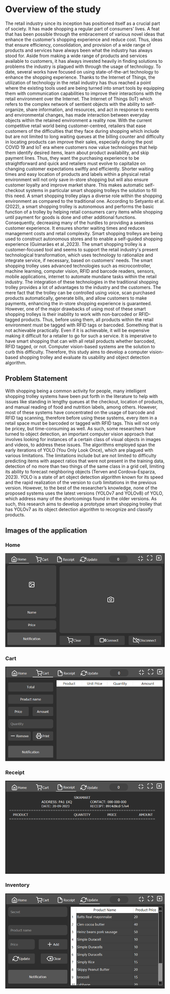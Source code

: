 # Overview of the study
The retail industry since its inception has positioned itself as a crucial part of society. It has made shopping a regular part of consumers’ lives. A feat that has been possible through the embracement of various novel ideas that enhance the customer’s shopping experience and reduce cost. Thus, ideas that ensure efficiency, consolidation, and provision of a wide range of products and services have always been what the industry has always stood for. Aside from making a wide range of products and services available to customers, it has always invested heavily in finding solutions to problems the industry is plagued with through the usage of technology. To date, several works have focused on using state-of-the-art technology to enhance the shopping experience. Thanks to the Internet of Things, the utilization of technology in the retail industry has thus reached a point where the existing tools used are being turned into smart tools by equipping them with communication capabilities to improve their interactions with the retail environment over the Internet. The Internet of Things (IoT) which refers to the complex network of sentient objects with the ability to self-organize, share information, and resources, and act in response to events and environmental changes, has made interaction between everyday objects within the retained environment a reality now. 
With the current competitive retail world being customer-centred, retailers that ease customers of the difficulties that they face during shopping which include but are not limited to long waiting queues at the billing counter and difficulty in locating products can improve their sales, especially during the post COVID 19 and IoT era where customers now value technologies that help them identify desired items, learn about product availability, and skip payment lines.  Thus, they want the purchasing experience to be straightforward and quick and retailers must evolve to capitalize on changing customer expectations swiftly and efficiently.  Shorter waiting times and easy location of products and labels within a physical retail environment will not only save in-store shopping but will also ensure customer loyalty and improve market share. This makes automatic self-checkout systems in particular smart shopping trolleys the solution to fill this need. 
A smart shopping trolley plays a diverse role within the shopping environment as compared to the traditional one. According to Setyanto et al. (2022), a smart shopping trolley is autonomous and performs the basic function of a trolley by helping retail consumers carry items while shopping until payment for goods is done and other additional functions. Consequently, decreasing many of the hurdles to providing a seamless customer experience. It ensures shorter waiting times and reduces management costs and retail complexity. Smart shopping trolleys are being used to construct autonomous stores and to enable a self-guided shopping experience (Guimarães et al.,2023). The smart shopping trolley is a customer-focused tool and seems to support the retail industry's present technological transformation, which uses technology to rationalize and integrate service, if necessary, based on customers’ needs.
The smart shopping trolley uses advanced technologies such as microcontroller, machine learning, computer vision, RFID and barcode readers, sensors, mobile applications, internet to automate mundane tasks within the retail industry. The integration of these technologies in the traditional shopping trolley provides a lot of advantages to the industry and the customers. The mere fact that the trolley can be controlled using voice, scan purchased products automatically, generate bills, and allow customers to make payments, enhancing the in-store shopping experience is guaranteed. However, one of the major drawbacks of using most of these smart shopping trolleys is their inability to work with non-barcoded or RFID-tagged products. Thus, before using them, all products within the retail environment must be tagged with RFID tags or barcoded. Something that is not achievable practically. Even if it is achievable, it will be expensive making it difficult for a retailer to go for such a service. It is imperative to have smart shopping that can with all retail products whether barcoded, RFID tagged, or not. Computer vision-based systems are the solution to curb this difficulty. Therefore, this study aims to develop a computer vision-based shopping trolley and evaluate its usability and object detection algorithm.

## Problem Statement
With shopping being a common activity for people, many intelligent shopping trolley systems have been put forth in the literature to help with issues like standing in lengthy queues at the checkout, location of products, and manual reading of food and nutrition labels, among others.  However, most of these systems have concentrated on the usage of barcode and RFID tag scanning, therefore before using these systems, every item in a retail space must be barcoded or tagged with RFID tags. This will not only be pricey, but time-consuming as well. As such, some researchers have turned to object detection, an important computer vision approach that involves looking for instances of a certain class of visual objects in images and videos, to address these issues. The algorithms employed span the early iterations of YOLO (You Only Look Once), which are plagued with various limitations. The limitations include but are not limited to difficulty predicting items with aspect ratios that were not present in the training data, detection of no more than two things of the same class in a grid cell, limiting its ability to forecast neighboring objects (Terven and Cordova-Esparza, 2023). YOLO is a state of art object detection algorithm known for its speed and the rapid realization of the version to curb limitations in the previous version. However, to the best of the researcher’s knowledge, none of the proposed systems uses the latest versions (YOLOv7 and YOLOv8) of YOLO, which address many of the shortcomings found in the older versions.  As such, this research aims to develop a prototype smart shopping trolley that has YOLOv7 as its object detection algorithm to recognize and classify products. 

## Images of the application

### Home
![Home](https://github.com/redolf250/computer_vission_based_shopping_system/blob/main/images/home.png)

### Cart
![Cart](https://github.com/redolf250/computer_vission_based_shopping_system/blob/main/images/cart.png)

### Receipt
![Receipt](https://github.com/redolf250/computer_vission_based_shopping_system/blob/main/images/receipt.png)

### Inventory
![Inventory](https://github.com/redolf250/computer_vission_based_shopping_system/blob/main/images/inventory.png)
